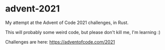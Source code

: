 # advent-2021

My attempt at the Advent of Code 2021 challenges, in Rust.

This will probably some weird code, but please don't kill me, I'm learning :)

Challenges are here: https://adventofcode.com/2021
